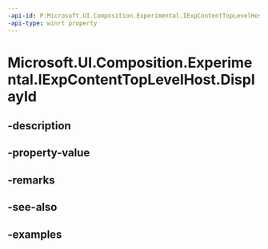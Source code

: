 ```yaml
---
-api-id: P:Microsoft.UI.Composition.Experimental.IExpContentTopLevelHost.DisplayId
-api-type: winrt property
---
```


# Microsoft.UI.Composition.Experimental.IExpContentTopLevelHost.DisplayId

<!--
public Microsoft.UI.DisplayId DisplayId { get; }
-->


## -description

## -property-value

## -remarks

## -see-also

## -examples


